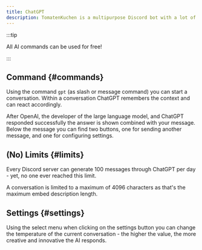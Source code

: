 ```yaml
---
title: ChatGPT
description: TomatenKuchen is a multipurpose Discord bot with a lot of features. This docs page explains the ChatGPT commands.
---
```


:::tip

All AI commands can be used for free!

:::

## Command {#commands}

Using the command `gpt` (as slash or message command) you can start a conversation. Within a conversation ChatGPT remembers the context and can react accordingly.

After OpenAI, the developer of the large language model, and ChatGPT responded successfully the answer is shown combined with your message. Below the message you can find two buttons, one for sending another message, and one for configuring settings.

## (No) Limits {#limits}

Every Discord server can generate 100 messages through ChatGPT per day - yet, no one ever reached this limit.

A conversation is limited to a maximum of 4096 characters as that's the maximum embed description length.

## Settings {#settings}

Using the select menu when clicking on the settings button you can change the temperature of the current conversation - the higher the value, the more creative and innovative the AI responds.
